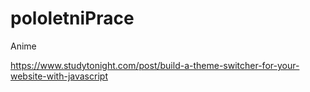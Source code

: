 # pololetniPrace
Anime




https://www.studytonight.com/post/build-a-theme-switcher-for-your-website-with-javascript
